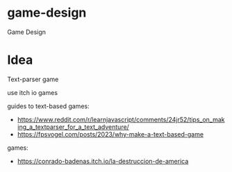 # game-design
Game Design

# Idea
Text-parser game  

use itch io games 

guides to text-based games: 
- https://www.reddit.com/r/learnjavascript/comments/24jr52/tips_on_making_a_textparser_for_a_text_adventure/
- https://fpsvogel.com/posts/2023/why-make-a-text-based-game


games: 
- https://conrado-badenas.itch.io/la-destruccion-de-america
